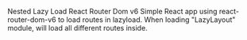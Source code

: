 Nested Lazy Load React Router Dom v6
Simple React app using react-router-dom-v6 to load routes in lazyload.
When loading "LazyLayout" module, will load all different routes inside. 
